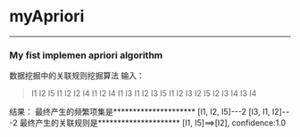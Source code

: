 # myApriori
---

### My fist implemen apriori algorithm
数据挖掘中的关联规则挖掘算法
输入：
>I1 I2 I5
>I1 I2
>I2 I4
I1 I2 I4
I1 I3
I1 I2 I3 I5
I1 I2 I3
I2 I5
I2 I3 I4
I3 I4

结果：
最终产生的频繁项集是*********************
[I1, I2, I5]---2
[I3, I1, I2]---2
最终产生的关联规则是*********************
[I1, I5]==>[I2], confidence:1.0



